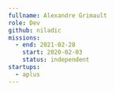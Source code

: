```yaml
---
fullname: Alexandre Grimault
role: Dev
github: niladic
missions:
  - end: 2021-02-28
    start: 2020-02-03
    status: independent
startups:
  - aplus
---
```

